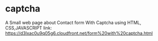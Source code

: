 # captcha

A Small web page about Contact form With Captcha using HTML, CSS,JAVASCRIPT
link: https://d3lxac0u9q05g6.cloudfront.net/form%20with%20captcha.html

